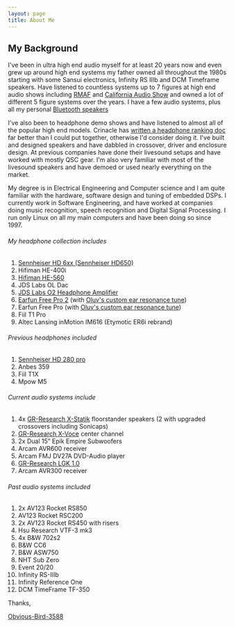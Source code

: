 ```yaml
---
layout: page
title: About Me
---
```


## My Background

I've been in ultra high end audio myself for at least 20 years now and even grew up around high end systems my father owned all throughout the 1980s starting with some Sansui electronics, Infinity RS IIIb and DCM Timeframe speakers. Have listened to countless systems up to 7 figures at high end audio shows including [RMAF](https://www.facebook.com/RockyMountainAudioFest/) and [California Audio Show](https://www.caaudioshow.com/) and owned a lot of different 5 figure systems over the years. I have a few audio systems, plus all my personal [Bluetooth speakers](https://www.reddit.com/r/Bluetooth_Speakers/comments/xrmbv1/when_you_have_a_bluetooth_speaker_addiction_my/)

I've also been to headphone demo shows and have listened to almost all of the popular high end models. Crinacle has [written a headphone ranking doc](https://crinacle.com/rankings/headphones/) far better than I could put together, otherwise I'd consider doing it. I've built and designed speakers and have dabbled in crossover, driver and enclosure design. At previous companies have done their livesound setups and have worked with mostly QSC gear. I'm also very familiar with most of the livesound speakers and have demoed or used nearly everything on the market.

My degree is in Electrical Engineering and Computer science and I am quite familiar with the hardware, software design and tuning of embedded DSPs. I currently work in Software Engineering, and have worked at companies doing music recognition, speech recognition and Digital Signal Processing. I run only Linux on all my main computers and have been doing so since 1997.

###### My headphone collection includes
1. [Sennheiser HD 6xx (Sennheiser HD650)](https://www.amazon.com/Sennheiser-HD-650-Professional-Headphone/dp/B00018MSNI/ref=sr_1_3?&_encoding=UTF8&tag=rankingspea01-20&linkCode=ur2&linkId=e101e3168afc0133d8a2e8309182ef8b&camp=1789&creative=9325)
1. Hifiman HE-400i
1. [Hifiman HE-560](https://www.amazon.com/HIFIMAN-HE-560-Premium-Magnetic-Headphones/dp/B00LMSR5OS/ref=sr_1_3?&_encoding=UTF8&tag=rankingspea01-20&linkCode=ur2&linkId=893ab614dadd68d28e0dca31da86b6f5&camp=1789&creative=9325)
1. JDS Labs OL Dac
1. [JDS Labs O2 Headphone Amplifier](https://jdslabs.com/product/objective2/)
1. [Earfun Free Pro 2](https://www.amazon.com/Earbuds-Free-Pro-Cancelling-Bluetooth/dp/B09JWMJ7PW/ref=sr_1_1_sspa?&_encoding=UTF8&tag=rankingspea01-20&linkCode=ur2&linkId=a00ae141c6dfec0ae78e42151329d561&camp=1789&creative=9325") (with [Oluv's custom ear resonance tune](https://docs.google.com/document/d/1bCOC94C_95H7xIbuUzURG0gBQ1DomcgcNy30yGc0XkI/edit#heading=h.i07j71o7qimd))
1. Earfun Free Pro (with [Oluv's custom ear resonance tune](https://docs.google.com/document/d/1bCOC94C_95H7xIbuUzURG0gBQ1DomcgcNy30yGc0XkI/edit#heading=h.i07j71o7qimd))
1. Fiil T1 Pro
1. Altec Lansing inMotion IM616 (Etymotic ER6i rebrand)

###### Previous headphones included
1. [Sennheiser HD 280 pro](https://www.amazon.com/Sennheiser-Professional-Over-Ear-Monitoring-Headphones/dp/B00IT0IHOY/ref=sr_1_2?&_encoding=UTF8&tag=rankingspea01-20&linkCode=ur2&linkId=dbc89df049cb5804ed7186dd8fc68e0d&camp=1789&creative=9325")
1. Anbes 359
1. Fiil T1X
1. Mpow M5

###### Current audio systems include
1. 4x [GR-Research X-Statik](https://gr-research.com/product/x-statik-kit/) floorstander speakers (2 with upgraded crossovers including Sonicaps)
1. [GR-Research X-Voce](https://gr-research.com/product/x-voce-kit/) center channel
1. 2x Dual 15” Epik Empire Subwoofers
1. Arcam AVR600 receiver
1. Arcam FMJ DV27A DVD-Audio player
1. [GR-Research LGK 1.0](https://gr-research.com/product/lgk-2-0/)
1. Arcam AVR300 receiver

###### Past audio systems included
1. 2x AV123 Rocket RS850
1. AV123 Rocket RSC200
1. 2x AV123 Rocket RS450 with risers
1. Hsu Research VTF-3 mk3
1. 4x B&W 702s2
1. B&W CC6
1. B&W ASW750
1. NHT Sub Zero
1. Event 20/20
1. Infinity RS-IIIb
1. Infinity Reference One
1. DCM TimeFrame TF-350




Thanks,

[Obvious-Bird-3588](https://www.reddit.com/user/Obvious-Bird-3588/)


